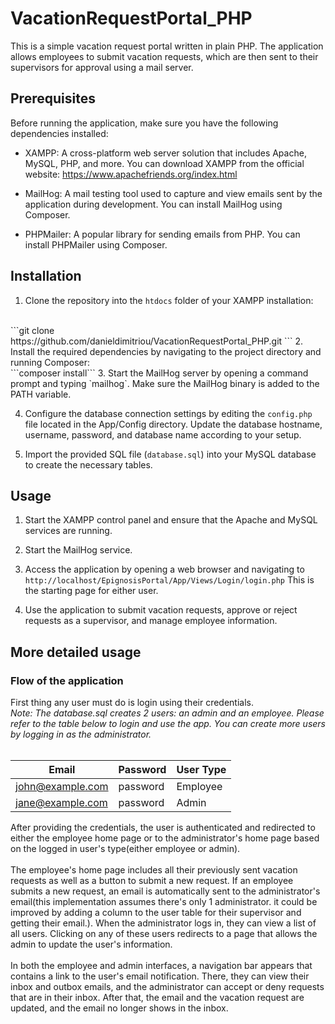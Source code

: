 # VacationRequestPortal_PHP

This is a simple vacation request portal written in plain PHP. The application allows employees to submit vacation requests, which are then sent to their supervisors for approval using a mail server.

## Prerequisites

Before running the application, make sure you have the following dependencies installed:

- XAMPP: A cross-platform web server solution that includes Apache, MySQL, PHP, and more. You can download XAMPP from the official website: https://www.apachefriends.org/index.html

- MailHog: A mail testing tool used to capture and view emails sent by the application during development. You can install MailHog using Composer.

- PHPMailer: A popular library for sending emails from PHP. You can install PHPMailer using Composer.

## Installation

1. Clone the repository into the `htdocs` folder of your XAMPP installation:
<br>
```git clone https://github.com/danieldimitriou/VacationRequestPortal_PHP.git ```
2. Install the required dependencies by navigating to the project directory and running Composer:
<br>
```composer install```
3. Start the MailHog server by opening a command prompt and typing `mailhog`. Make sure the MailHog binary is added to the PATH variable.

4. Configure the database connection settings by editing the `config.php` file located in the App/Config directory. Update the database hostname, username, password, and database name according to your setup.

5. Import the provided SQL file (`database.sql`) into your MySQL database to create the necessary tables.


## Usage

1. Start the XAMPP control panel and ensure that the Apache and MySQL services are running.
2. Start the MailHog service.

2. Access the application by opening a web browser and navigating to `http://localhost/EpignosisPortal/App/Views/Login/login.php` This is the starting page for either user.

3. Use the application to submit vacation requests, approve or reject requests as a supervisor, and manage employee information.

## More detailed usage

### Flow of the application
First thing any user must do is login using their credentials. <br>_Note: The database.sql creates 2 users: an admin and an employee. Please refer to the table below to login and use the app. You can create more users by logging in as the administrator._
<br><br>

| Email             | Password | User Type |
| ----------------- |----------|-----------|
| john@example.com | password | Employee  |
| jane@example.com | password | Admin     |

After providing the credentials, the user is authenticated and redirected to either the employee home page or to the administrator's home page based on the logged in user's
type(either employee or admin).<br><br> The employee's home page includes all their previously sent vacation requests as well as a button to submit a new request. If an employee submits a new request, an email is automatically sent
to the administrator's email(this implementation assumes there's only 1 administrator. it could be improved by adding a column to the user table for their supervisor and getting their email.).
When the administrator logs in, they can view a list of all users. Clicking on any of these users redirects to a page that allows the admin
to update the user's information. <br><br>
In both the employee and admin interfaces, a navigation bar appears that contains a link to the user's email notification.
There, they can view their inbox and outbox emails, and the administrator can accept or deny requests that are in their inbox. After that,
the email and the vacation request are updated, and the email no longer shows in the inbox.
